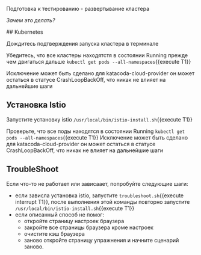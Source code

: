 Подготовка к тестированию - развертывание кластера

*Зачем это делать?*

## Kubernetes

Дождитесь подтверждения запуска кластера в терминале

Убедитесь, что все кластеры находятстя в состоянии Running прежде чем двигаться дальше `kubectl get pods --all-namespaces`{{execute T1}} 

Исключение может быть сделано для katacoda-cloud-provider он может остаться в статусе CrashLoopBackOff, что никак не влияет на дальнейшие шаги

## Установка Istio

Запустите установку istio `/usr/local/bin/istio-install.sh`{{execute T1}}

Проверьте, что все поды находятся в состоянии Running `kubectl get pods --all-namespaces`{{execute T1}}
Исключение может быть сделано для katacoda-cloud-provider он может остаться в статусе CrashLoopBackOff, что никак не влияет на дальнейшие шаги

## TroubleShoot

Если что-то не работает или зависаает, попробуйте следующие шаги: 

* если зависла установка istio, запустите `troubleshoot.sh`{{execute interrupt T1}}, после выполнения этой команды повторно запустите `/usr/local/bin/istio-install.sh`{{execute T1}}
* если описанный способ не помог:
  * откройте страницу настроек браузера
  * закройте все страницы браузера кроме настроек
  * очистите кэш браузера
  * заново откройте страницу упражнения и начните сценарий заново.
